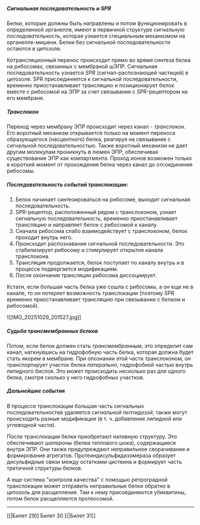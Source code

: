 
##### Сигнальная последовательность и SPR

Белки, которые должны быть направлены и потом функционировать в определенной органелле, имеют в первичной структуре *сигнальную последовательность*, которая узнается специальным механизмом на органелле-мишени. Белки без сигнальной последовательности остаются в цитозоле.

Котрансляционный перенос происходит прямо во время синтеза белка на рибосомах, связанных с мембраной шЭПР. Сигнальная последовательность узнается *SPR* (сигнал-распознающей частицей) в цитозоле. SPR присоединяется к сигнальной последовательности, временно приостанавливает трансляцию и позиционирует белок вместе с рибосомой на ЭПР за счет связывания с SPR-рецептором на его мембране.

##### Транслокон

Переход через мембрану ЭПР происходит через канал - *транслокон.* Его воротный механизм открывается только на момент переноса образующегося (насцентного) белка, реагируя на связывание с сигнальной последовательностью. Также воротный механизм не дает другим молекулам проникнуть в люмен ЭПР, обеспечивая существование ЭПР как компартмента. Проход ионов возможен только в короткий момент от прохождения белка через канал до отсоединения рибосомы. 

##### Последовательность событий транслокации:

1. Белок начинает синтезироваться на рибосоме, выходит сигнальная последовательность.
2. SPR-рецептор, расположенный рядом с транслоконом, узнает сигнальную последовательность, временно приостанавливает трансляцию и направляет белок с рибосомой к каналу. 
3. Сначала рибосома слабо взаимодействует с транслоконом, белок проходит внутрь него.
4. Происходит распознавание сигнальной последовательности. Это стабилизирует рибосому и стимулирует открытие канала транслокона. 
5. Трансляция продолжается, белок поступает по каналу внутрь и в процессе подвергается модификациям.
6. После окончания трансляции рибосома диссоциирует.

Кстати, если большая часть белка уже сошла с рибосомы, а он еще не в канале, то он потеряет возможность транслокации (поэтому SPR временно приостанавливает трансляцию при связывании с белком и рибосомой).

![[IMG_20251029_201527.jpg]]

##### Судьба трансмембранных белков

Потом, если белок должен стать *трансмембранным*, это определит сам канал, наткнувшись на гидрофобную часть белка, которая должна будет стать якорем в мембране. При опознании этой части транслоконом, он транспортирует участок белка *латерально*, гидрофобной частью внутрь липидного бислоя. Это может происходить несколько раз для одного белка, смотря сколько у него гидрофобных участков. 

##### Дальнейшие события

В процессе транслокации большая часть сигнальных последовательностей удаляется *сигнальной пептидазой*, также могут происходить разные модификации (в т. ч. добавление липидной или углеводной части). 

После транслокации белки приобретают нативную структуру. Это обеспечивают *шапероны* (белки теплового шока), содержащиеся внутри ЭПР. Они также предупреждают неправильное сворачивание и формирование агрегатов. Протеиндисульфидизомераза образует дисульфидные связи между остатками цистеина и формирует часть третичной структуры белков. 

А еще система "контроля качества" с помощью ретроградной транслокации может отправить неправильные белки обратно в цитозоль для расщепления. Там к нему присоединяются убиквитины, потом белок расщепляется протеосомой.

---
[[|Билет 29]]
Билет 30
[[|Билет 31]]